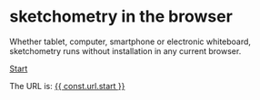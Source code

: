 # sketchometry in the browser

Whether tablet, computer, smartphone or electronic whiteboard, sketchometry runs without installation in any current browser.

<a type="button" href="{{ const.url.start }}" target="_blank">
<span class="sketcho sketcho-compass-cursor"></span>
<span>Start</span>
</a>
 
The URL is: <a href="{{ const.url.start }}" target="_blank">{{ const.url.start }}</a>